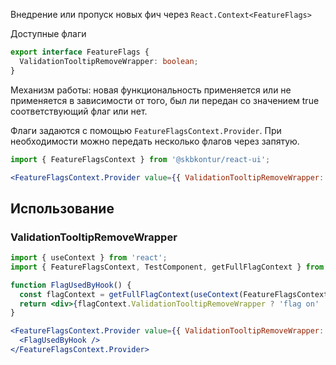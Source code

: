 Внедрение или пропуск новых фич через `React.Context<FeatureFlags>`

Доступные флаги

```typescript static
export interface FeatureFlags {
  ValidationTooltipRemoveWrapper: boolean;
}
```

Механизм работы: новая функциональность применяется или не применяется в зависимости от того, был ли передан со значением true соответствующий флаг или нет.

Флаги задаются с помощью `FeatureFlagsContext.Provider`. При необходимости можно передать несколько флагов через запятую.

```jsx static
import { FeatureFlagsContext } from '@skbkontur/react-ui';

<FeatureFlagsContext.Provider value={{ ValidationTooltipRemoveWrapper: true }}>{/* ... */}</FeatureFlagsContext.Provider>;
```

## Использование

### ValidationTooltipRemoveWrapper

```jsx harmony
import { useContext } from 'react';
import { FeatureFlagsContext, TestComponent, getFullFlagContext } from '@skbkontur/react-ui';

function FlagUsedByHook() {
  const flagContext = getFullFlagContext(useContext(FeatureFlagsContext));
  return <div>{flagContext.ValidationTooltipRemoveWrapper ? 'flag on' : 'flag off'}</div>;
}

<FeatureFlagsContext.Provider value={{ ValidationTooltipRemoveWrapper: true }}>
  <FlagUsedByHook />
</FeatureFlagsContext.Provider>
```
